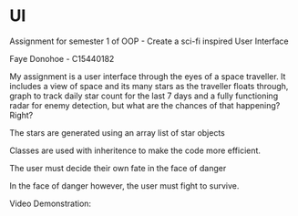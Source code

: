 # UI
Assignment for semester 1 of OOP - Create a sci-fi inspired User Interface

Faye Donohoe - C15440182



My assignment is a user interface through the eyes of a space traveller. 
It includes a view of space and its many stars as the traveller floats through, graph to track daily star count for the last 7 days and
a fully functioning radar for enemy detection, but what are the chances of that happening? Right?


The stars are generated using an array list of star objects

Classes are used with inheritence to make the code more efficient.

The user must decide their own fate in the face of danger

In the face of danger however, the user must fight to survive.

Video Demonstration:







